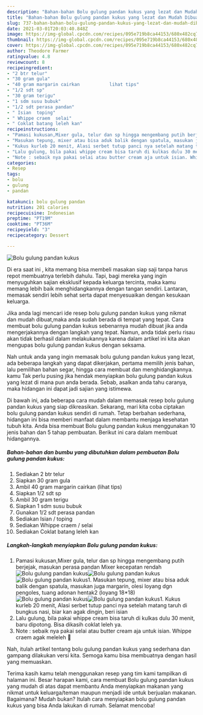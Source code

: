 ```yaml
---
description: "Bahan-bahan Bolu gulung pandan kukus yang lezat dan Mudah Dibuat"
title: "Bahan-bahan Bolu gulung pandan kukus yang lezat dan Mudah Dibuat"
slug: 737-bahan-bahan-bolu-gulung-pandan-kukus-yang-lezat-dan-mudah-dibuat
date: 2021-03-01T20:03:40.848Z
image: https://img-global.cpcdn.com/recipes/095e719b8ca44153/680x482cq70/bolu-gulung-pandan-kukus-foto-resep-utama.jpg
thumbnail: https://img-global.cpcdn.com/recipes/095e719b8ca44153/680x482cq70/bolu-gulung-pandan-kukus-foto-resep-utama.jpg
cover: https://img-global.cpcdn.com/recipes/095e719b8ca44153/680x482cq70/bolu-gulung-pandan-kukus-foto-resep-utama.jpg
author: Theodore Farmer
ratingvalue: 4.8
reviewcount: 8
recipeingredient:
- "2 btr telur"
- "30 gram gula"
- "40 gram margarin cairkan           lihat tips"
- "1/2 sdt sp"
- "30 gram terigu"
- "1 sdm susu bubuk"
- "1/2 sdt perasa pandan"
- " Isian  toping"
- " Whippe craem  selai"
- " Coklat batang leleh kan"
recipeinstructions:
- "Pamasi kukusan,Mixer gula, telur dan sp hingga mengembang putih berjejak, masukan perasa pandan Mixer kecepatan rendah"
- "Masukan tepung, mixer atau bisa aduk balik dengan spatula, masukan juga margarin, olesi loyang dgn pengoles, tuang adonan hentak2 (loyang 18*18)"
- "Kukus kurleb 20 menit, Alasi serbet tutup panci nya setelah matang taruh di bungkus nasi, biar kan agak dingin, beri isian"
- "Lalu gulung, bila pakai whippe cream bisa taruh di kulkas dulu 30 menit, baru dipotong. Bisa dikasih coklat leleh ya."
- "Note : sebaik nya pakai selai atau butter cream aja untuk isian. Whippe craem agak meleleh 🤭"
categories:
- Resep
tags:
- bolu
- gulung
- pandan

katakunci: bolu gulung pandan 
nutrition: 201 calories
recipecuisine: Indonesian
preptime: "PT19M"
cooktime: "PT36M"
recipeyield: "3"
recipecategory: Dessert

---
```



![Bolu gulung pandan kukus](https://img-global.cpcdn.com/recipes/095e719b8ca44153/680x482cq70/bolu-gulung-pandan-kukus-foto-resep-utama.jpg)

Di era  saat ini , kita memang bisa membeli masakan siap saji tanpa harus repot membuatnya terlebih dahulu. Tapi, bagi mereka yang ingin menyuguhkan sajian eksklusif kepada keluarga tercinta, maka kamu memang lebih baik menghidangkannya dengan tangan sendiri. Lantaran, memasak sendiri lebih sehat serta dapat menyesuaikan dengan kesukaan keluarga.

Jika anda lagi mencari ide resep bolu gulung pandan kukus yang nikmat dan mudah dibuat,maka anda sudah berada di tempat yang tepat. Cara membuat bolu gulung pandan kukus  sebenarnya mudah dibuat jika anda mengerjakannya dengan langkah yang tepat. Namun, anda tidak perlu risau akan tidak berhasil dalam melakukannya 
karena dalam artikel ini kita akan mengupas bolu gulung pandan kukus dengan seksama.  



Nah untuk anda yang ingin memasak bolu gulung pandan kukus yang lezat, ada beberapa langkah yang dapat dikerjakan, pertama memilih jenis bahan, lalu pemilihan bahan segar, hingga cara membuat dan menghidangkannya. kamu Tak perlu pusing jika hendak menyiapkan bolu gulung pandan kukus yang lezat di mana pun anda berada. Sebab, asalkan anda  tahu caranya, maka hidangan ini dapat jadi sajian yang istimewa.

Di bawah ini, ada beberapa cara mudah dalam memasak resep bolu gulung pandan kukus yang siap dikreasikan. Sekarang, mari kita coba ciptakan bolu gulung pandan kukus sendiri di rumah. Tetap berbahan sederhana, hidangan ini bisa memberi manfaat dalam membantu menjaga kesehatan tubuh kita. Anda bisa membuat Bolu gulung pandan kukus menggunakan 10 jenis bahan dan 5 tahap pembuatan. Berikut ini cara dalam membuat hidangannya.

<!--inarticleads1-->

##### Bahan-bahan dan bumbu yang dibutuhkan dalam pembuatan Bolu gulung pandan kukus:

1. Sediakan 2 btr telur
1. Siapkan 30 gram gula
1. Ambil 40 gram margarin cairkan           (lihat tips)
1. Siapkan 1/2 sdt sp
1. Ambil 30 gram terigu
1. Siapkan 1 sdm susu bubuk
1. Gunakan 1/2 sdt perasa pandan
1. Sediakan  Isian / toping
1. Sediakan  Whippe craem / selai
1. Sediakan  Coklat batang leleh kan




<!--inarticleads2-->

##### Langkah-langkah menyiapkan Bolu gulung pandan kukus:

1. Pamasi kukusan,Mixer gula, telur dan sp hingga mengembang putih berjejak, masukan perasa pandan Mixer kecepatan rendah
<img src="https://img-global.cpcdn.com/steps/4e0e88ae786a685d/160x128cq70/bolu-gulung-pandan-kukus-langkah-memasak-1-foto.jpg" alt="Bolu gulung pandan kukus"><img src="https://img-global.cpcdn.com/steps/d6948d21d8779fee/160x128cq70/bolu-gulung-pandan-kukus-langkah-memasak-1-foto.jpg" alt="Bolu gulung pandan kukus"><img src="https://img-global.cpcdn.com/steps/a513de0899e63c75/160x128cq70/bolu-gulung-pandan-kukus-langkah-memasak-1-foto.jpg" alt="Bolu gulung pandan kukus">1. Masukan tepung, mixer atau bisa aduk balik dengan spatula, masukan juga margarin, olesi loyang dgn pengoles, tuang adonan hentak2 (loyang 18*18)
<img src="https://img-global.cpcdn.com/steps/ea41d7c8fba8e541/160x128cq70/bolu-gulung-pandan-kukus-langkah-memasak-2-foto.jpg" alt="Bolu gulung pandan kukus"><img src="https://img-global.cpcdn.com/steps/8a5da39c8ee83c9b/160x128cq70/bolu-gulung-pandan-kukus-langkah-memasak-2-foto.jpg" alt="Bolu gulung pandan kukus">1. Kukus kurleb 20 menit, Alasi serbet tutup panci nya setelah matang taruh di bungkus nasi, biar kan agak dingin, beri isian
1. Lalu gulung, bila pakai whippe cream bisa taruh di kulkas dulu 30 menit, baru dipotong. Bisa dikasih coklat leleh ya.
1. Note : sebaik nya pakai selai atau butter cream aja untuk isian. Whippe craem agak meleleh 🤭




Nah, itulah artikel tentang  bolu gulung pandan kukus  yang sederhana dan gampang dilakukan versi kita. Semoga kamu bisa membuatnya dengan hasil yang memuaskan. 

Terima kasih kamu telah menggunakan resep yang tim kami tampilkan di halaman ini. Besar harapan kami, cara membuat  Bolu gulung pandan kukus yang mudah di atas dapat membantu Anda menyiapkan makanan yang nikmat untuk keluarga/teman maupun menjadi ide untuk berjualan makanan. Bagaimana? Mudah bukan? Itulah cara menyiapkan bolu gulung pandan kukus yang bisa Anda lakukan di rumah. Selamat mencoba!

